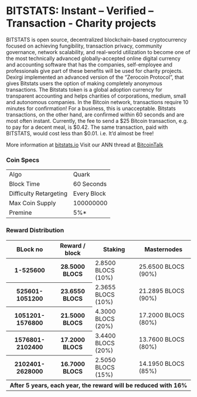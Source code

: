 BITSTATS:  Instant – Verified – Transaction - Charity projects
=====================================

BITSTATS is open source, decentralized blockchain-based cryptocurrency focused on achieving fungibility, transaction privacy, community governance, network  scalability, and real-world utilization to become one of the most technically advanced globally-accepted online digital currency and accounting software that has the companies, self-employee and professionals  give part of these benefits will be used for charity projects.
Dexirgi implemented an advanced version of the “Zerocoin Protocol”, that gives Bitstats  users the option of making completely anonymous transactions. 
The Bitstats token is a global adoption currency for transparent accounting and helps charities of corporations, medium, small and autonomous companies.
In the Bitcoin network, transactions require 10 minutes for confirmation! For a business, this is unacceptable. Bitstats transactions, on the other hand, are confirmed within 60 seconds and are most often instant.
Currently, the fee to send a $25 Bitcoin transaction, e.g. to pay for a decent meal, is $0.42. The same transaction, paid with BITSTATS, would cost less than $0.01. i.e. It’d almost be free!


More information at [bitstats.io](http://www.bitstats.io) Visit our ANN thread at [BitcoinTalk](http://www.bitcointalk.org/index.php)

### Coin Specs
<table>
<tr><td>Algo</td><td>Quark</td></tr>
<tr><td>Block Time</td><td>60 Seconds</td></tr>
<tr><td>Difficulty Retargeting</td><td>Every Block</td></tr>
<tr><td>Max Coin Supply</td><td>100000000</td></tr>
<tr><td>Premine</td><td>5%*</td></tr>
</table>

### Reward Distribution


<table>
<thead>
<tr>
<th scope="col">BLock no</th>
<th scope="col">Reward / block</th>
<th scope="col">Staking</th>
<th scope="col">Masternodes</th> 
</tr>
</thead>
<tbody>
<tr>
<th scope="row">1-525600</th>
<th scope="row">28.5000 BLOCS</th>
<td>2.8500 BLOCS (10%)</td>
<td>25.6500 BLOCS (90%)</td> 
</tr>
<tr>    
<th scope="row">525601-1051200</th>
<th scope="row">23.6550 BLOCS</th>
<td>2.3655 BLOCS (10%)</td>
<td>21.2895 BLOCS (90%)</td> 
</tr>
<tr>    
<th scope="row">1051201-1576800</th>
<th scope="row">21.5000 BLOCS</th>
<td>4.3000 BLOCS (20%)</td>
<td>17.2000 BLOCS (80%)</td>
</tr>
<tr>
<th scope="row">1576801-2102400</th>
<th scope="row">17.2000 BLOCS</th>
<td>3.4400 BLOCS (20%)</td>
<td>13.7600 BLOCS (80%)</td>
</tr>
<tr>
<th scope="row">2102401-2628000</th>
<th scope="row">16.7000 BLOCS</th>
<td>2.5050 BLOCS (15%)</td>
<td>14.1950 BLOCS (85%)</td>
</tr>
<tr>				
<th scope="row" colspan=4>After 5 years, each year, the reward will be reduced with 16%</th>
</tr>
</tbody>
</table>